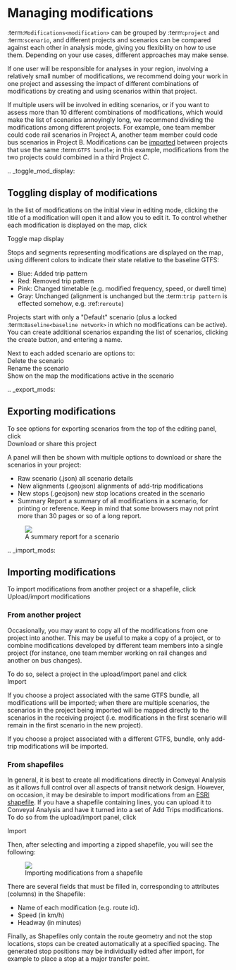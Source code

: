 # Managing modifications

:term:`Modifications<modification>` can be grouped by :term:`project` and :term:`scenario`, and different projects and scenarios can be compared against each other in analysis mode, giving you flexibility on how to use them. Depending on your use cases, different approaches may make sense.

If one user will be responsible for analyses in your region, involving a relatively small number of modifications, we recommend doing your work in one project and assessing the impact of different combinations of modifications by creating and using scenarios within that project.

If multiple users will be involved in editing scenarios, or if you want to assess more than 10 different combinations of modifications, which would make the list of scenarios annoyingly long, we recommend dividing the modifications among different projects. For example, one team member could code rail scenarios in Project A, another team member could code bus scenarios in Project B. Modifications can be [imported](#importing-modifications-from-another-project) between projects that use the same :term:`GTFS bundle`; in this example, modifications from the two projects could combined in a third Project _C_.

.. _toggle_mod_display:
## Toggling display of modifications

In the list of modifications on the initial view in editing mode, clicking the title of a modification will open it and allow you to edit it. To control whether each modification is displayed on the map, click

<span class="ui-icon"><i class="fa fa-eye"></i>Toggle map display</span>

Stops and segments representing modifications are displayed on the map, using different colors to indicate their state relative to the baseline GTFS:
* Blue: Added trip pattern
* Red: Removed trip pattern
* Pink: Changed timetable (e.g. modified frequency, speed, or dwell time)
* Gray: Unchanged (alignment is unchanged but the :term:`trip pattern` is effected somehow, e.g. :ref:`reroute`)

Projects start with only a "Default" scenario (plus a locked :term:`Baseline<baseline network>` in which no modifications can be active). You can create additional scenarios expanding the list of scenarios, clicking the create button, and entering a name.

Next to each added scenario are options to:
<br><span class="ui-icon"><i class="fa fa-trash"></i>Delete</span> the scenario
<br><span class="ui-icon"><i class="fa fa-pencil"></i>Rename</span> the scenario
<br><span class="ui-icon"><i class="fa fa-eye"></i>Show on the map</span> the modifications active in the scenario

.. _export_mods:
## Exporting modifications

To see options for exporting scenarios from the top of the editing panel, click
<br><span class="ui-icon"><i class="fa fa-share-alt-square"></i>Download or share this project</span>

A panel will then be shown with multiple options to download or share the scenarios in your project:


* <span class="btn btn-info"><i class="fa fa-download"></i> Raw scenario (.json)</span> all scenario details
* <span class="btn btn-info"><i class="fa fa-download"></i> New alignments (.geojson)</span> alignments of add-trip modifications
* <span class="btn btn-info"><i class="fa fa-download"></i> New stops (.geojson)</span> new stop locations created in the scenario
* <span class="btn btn-info"><i class="fa fa-print"></i> Summary Report</span> a summary of all modifications in a scenario, for printing or reference. Keep in mind that some browsers may not print more than 30 pages or so of a long report.

<figure>
	<img src="../img/report.png" />
	<figcaption>A summary report for a scenario</figcaption>
</figure>

.. _import_mods:
## Importing modifications

To import modifications from another project or a shapefile, click
<br><span class="ui-icon"><i class="fa fa-upload"></i>Upload/import modifications</span>

### From another project

Occasionally, you may want to copy all of the modifications from one project into another. This may be useful to make a copy of a project, or to combine modifications developed by different team members into a single project (for instance, one team member working on rail changes and another on bus changes).

To do so, select a project in the upload/import panel and click
<br><span class="btn btn-success"><i class="fa fa-copy"></i> Import</span>

If you choose a project associated with the same GTFS bundle, all modifications will be imported; when there are multiple scenarios, the scenarios in the project being imported will be mapped directly to the scenarios in the receiving project (i.e. modifications in the first scenario will remain in the first scenario in the new project).

If you choose a project associated with a different GTFS, bundle, only add-trip modifications will be imported.

### From shapefiles

In general, it is best to create all modifications directly in Conveyal Analysis as it allows full control over all aspects of transit network design. However, on occasion, it may be desirable to import modifications from an [ESRI shapefile](https://en.wikipedia.org/wiki/Shapefile). If you have a shapefile containing lines, you can upload it to Conveyal Analysis and have it turned into a set of Add Trips modifications. To do so from the upload/import panel, click

<span class="btn btn-success"><i class="fa fa-upload"></i> Import</span>

Then, after selecting and importing a zipped shapefile, you will see the following:

<figure>
  <img src="../img/import-modifications-from-shapefile.png"/>
  <figcaption>Importing modifications from a shapefile</figcaption>
</figure>

There are several fields that must be filled in, corresponding to attributes (columns) in the Shapefile:
- Name of each modification (e.g. route id).
- Speed (in km/h)
- Headway (in minutes)

Finally, as Shapefiles only contain the route geometry and not the stop locations, stops can be created automatically at a specified spacing. The generated stop positions may be individually edited after import, for example to place a stop at a major transfer point.
